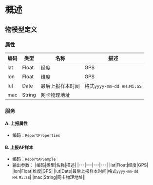 # 概述


## 物模型定义

### 属性

|编码|类型|名称|描述|
|---|---|---|---|
|lat|Float|经度|GPS|
|lon|Float|维度|GPS|
|lut|Date|最后上报样本时间|格式`yyyy-mm-dd HH:Mi:SS`|
|mac|String|网卡物理地址||


### 服务

#### A. 上报属性
* 编码：`ReportProperties`

#### B. 上报AP样本
* 编码：`ReportAPSample`
* 输出参数：
|编码|类型|名称|描述|
|---|---|---|---|
|lat|Float|经度|GPS|
|lon|Float|维度|GPS|
|lut|Date|最后上报样本时间|格式`yyyy-mm-dd HH:Mi:SS`|
|mac|String|网卡物理地址||